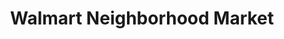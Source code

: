 ---
title: "Walmart Neighborhood Market"
url: /concord/walmart-neighborhood-market/
shop: Supermarkt
---